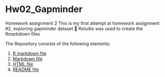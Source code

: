 
# Hw02_Gapminder
Homework assignment 2
This is my first attempt at homework assignment #2, exploring gapminder dataset 😬
Rstudio was used to create the Rmarkdown files

The Repository consists of the following elements:
1. [R markdown file](https://github.com/STAT545-UBC-students/hw02-couBC/commit/cc4a2753cb867f985331bd83751da9f0a5f76280)
2. [Markdown file](hw_02_couBC_gapminder.md)
3. [HTML file](hw_02_couBC_gapminder.html)
4. [README file](README.md)
